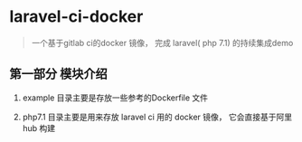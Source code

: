 # laravel-ci-docker
> 一个基于gitlab ci的docker 镜像， 完成 laravel( php 7.1) 的持续集成demo

## 第一部分 模块介绍
1. example 目录主要是存放一些参考的Dockerfile 文件

2. php7.1 目录主要是用来存放 laravel ci 用的 docker 镜像， 它会直接基于阿里hub 构建
